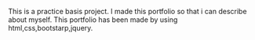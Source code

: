 This is a practice basis project.
I made this portfolio so that i can describe about myself.
This portfolio has been made by using html,css,bootstarp,jquery.
